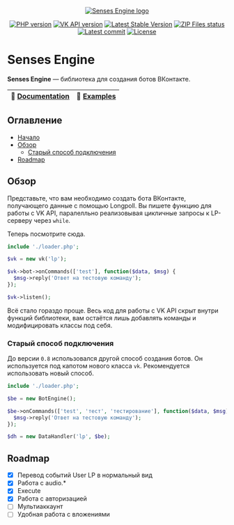 <p align="center">
	<a href="https://slmatthew.dev/project/senses" target="_blank"><img alt="Senses Engine logo" title="Senses Engine logo" src="https://repository-images.githubusercontent.com/220678708/660ed700-4127-11ea-9937-59c3788d6295"/></a>
</p>

<p align="center">
	<a href="https://php.net" target="_blank"><img src="https://img.shields.io/badge/php-%3E%3D7.0-blue" alt="PHP version" /></a>
	<a href="https://vk.com/dev/versions" target="_blank"><img src="https://img.shields.io/badge/VK%20API-%3E%3D5.103-lightgrey" alt="VK API version" /></a>
	<a href="https://github.com/slmatthew/senses-engine/releases/latest" target="_blank"><img src="https://img.shields.io/github/v/release/slmatthew/senses-engine.svg?color=red" alt="Latest Stable Version" /></a>
	<a href="https://github.com/slmatthew/senses-engine/actions" target="_blank"><img src="https://github.com/slmatthew/senses-engine/workflows/Create%20ZIP%20files/badge.svg" alt="ZIP Files status" /></a>
	<a href="https://github.com/slmatthew/senses-engine/commits/master" target="_blank"><img src="https://img.shields.io/github/last-commit/slmatthew/senses-engine" alt="Latest commit" /></a>
	<a href="https://github.com/slmatthew/senses-engine/blob/master/LICENSE" target="_blank"><img src="https://img.shields.io/github/license/slmatthew/senses-engine" alt="License" /></a>
</p>

# Senses Engine
**Senses Engine** — библиотека для создания ботов ВКонтакте.

| 📖 [Documentation](docs/) | 🤖 [Examples](docs/examples/) |
|---------------------------|--------------------------------|

## Оглавление
* [Начало](#senses-engine)
* [Обзор](#present)
	- [Старый способ подключения](#old-way)
* [Roadmap](#rmap)

<a name="present"></a>
## Обзор
Представьте, что вам необходимо создать бота ВКонтакте, получающего данные с помощью Longpoll. Вы пишете функцию для работы с VK API, паралелльно реализовывая цикличные запросы к LP-серверу через `while`.

Теперь посмотрите сюда.
```php
include './loader.php';

$vk = new vk('lp');

$vk->bot->onCommands(['test'], function($data, $msg) {
  $msg->reply('Ответ на тестовую команду');
});

$vk->listen();
```

Всё стало гораздо проще. Весь код для работы с VK API скрыт внутри функций библиотеки, вам остаётся лишь добавлять команды и модифицировать классы под себя.

<a name="old-way"></a>
### Старый способ подключения
До версии `0.8` использовался другой способ создания ботов. Он используется под капотом нового класса `vk`. Рекомендуется использовать новый способ.

```php
include './loader.php';

$be = new BotEngine();

$be->onCommands(['test', 'тест', 'тестирование'], function($data, $msg) {
  $msg->reply('Ответ на тестовую команду');
});

$dh = new DataHandler('lp', $be);
```

<a name="rmap"></a>
## Roadmap
- [x] Перевод событий User LP в нормальный вид
- [x] Работа с audio.*
- [x] Execute
- [x] Работа с авторизацией
- [ ] Мультиаккаунт
- [ ] Удобная работа с вложениями